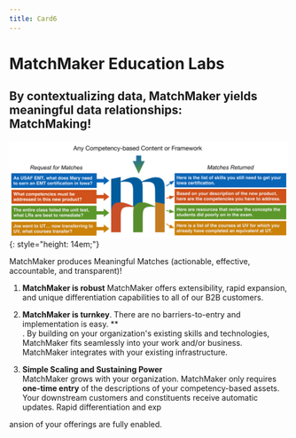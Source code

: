 ```yaml
---
title: Card6
---
```

# MatchMaker Education Labs  

## By contextualizing data, MatchMaker yields meaningful data relationships:<br/>**MatchMaking!**

![MatchMaker Simple Diagram](/mmassets/MM-Simple-v2.svg){: style="height: 14em;"}

MatchMaker produces Meaningful Matches (actionable, effective, accountable, and transparent)!

1. **MatchMaker is robust** MatchMaker offers extensibility, rapid expansion, and unique differentiation capabilities to all of our B2B customers.

2. **MatchMaker is turnkey**. There are no barriers-to-entry and implementation is easy. **<br/>. By building on your organization's existing skills and technologies, MatchMaker fits seamlessly into your work and/or business. MatchMaker integrates with your existing infrastructure. 

2. **Simple Scaling and Sustaining Power**<br/>MatchMaker grows with your organization. MatchMaker only requires **one-time entry** of the descriptions of your competency-based assets. Your downstream customers and constituents receive automatic updates. Rapid differentiation and exp


ansion of your offerings are fully enabled.
